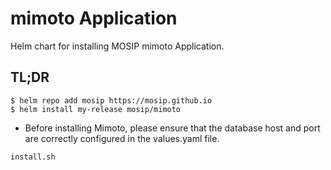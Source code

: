 # mimoto Application

Helm chart for installing MOSIP mimoto Application.

## TL;DR

```console
$ helm repo add mosip https://mosip.github.io
$ helm install my-release mosip/mimoto
```
* Before installing Mimoto, please ensure that the database host and port are correctly configured in the values.yaml file.
```console
install.sh
```